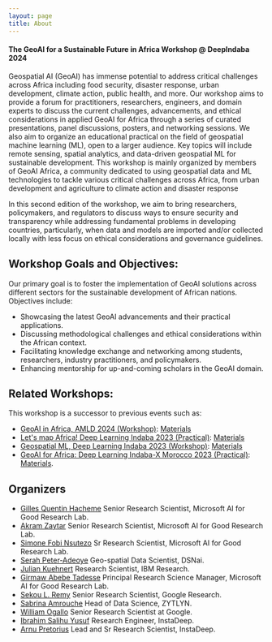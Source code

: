 ```yaml
---
layout: page
title: About
---
```


#### The GeoAI for a Sustainable Future in Africa Workshop @ DeepIndaba 2024

Geospatial AI (GeoAI) has immense potential to address critical challenges across Africa including food security, disaster response, urban development, climate action, public health, and more. Our workshop aims to provide a forum for practitioners, researchers, engineers, and domain experts to discuss the current challenges, advancements, and ethical considerations in applied GeoAI for Africa through a series of curated presentations, panel discussions, posters, and networking sessions. We also aim to organize an educational practical on the field of geospatial machine learning (ML), open to a larger audience. Key topics will include remote sensing, spatial analytics, and data-driven geospatial ML for sustainable development.
This workshop is mainly organized by members of GeoAI Africa, a community dedicated to using geospatial data and ML technologies to tackle various critical challenges across Africa, from urban development and agriculture to climate action and disaster response

In this second edition of the workshop, we aim to bring researchers, policymakers, and regulators to discuss ways to ensure security and transparency while addressing fundamental problems in developing countries, particularly, when data and models are imported and/or collected locally with less focus on ethical considerations and governance guidelines.

## Workshop Goals and Objectives: 


Our primary goal is to foster the implementation of GeoAI solutions across different sectors for the sustainable development of African nations. Objectives include: 


- Showcasing the latest GeoAI advancements and their practical applications. 
- Discussing methodological challenges and ethical considerations within the African context. 
- Facilitating knowledge exchange and networking among students, researchers, industry practitioners, and policymakers. 
- Enhancing mentorship for up-and-coming scholars in the GeoAI domain.

## Related Workshops: 

This workshop is a successor to previous events such as: 
- [GeoAI in Africa, AMLD 2024 (Workshop)](https://appliedmldays.org/events/amld-africa-2024/workshops/geoai-in-africa-harnessing-satellite-data-for-climate-resilience): [Materials](https://github.com/GeoAIAfrica/interactive_geospatial_mapping)
- [Let's map Africa! Deep Learning Indaba 2023 (Practical)](https://deeplearningindaba.com/2023/practicals/): [Materials](https://github.com/deep-learning-indaba/indaba-pracs-2023/blob/main/practicals/geospatial_machine_learning.ipynb)
- [Geospatial ML, Deep Learning Indaba 2023 (Workshop)](https://deeplearningindaba.com/2023/workshops/): [Materials](https://github.com/deep-learning-indaba/indaba-pracs-2023?tab=readme-ov-file#the-workshops)
- [GeoAI for Africa: Deep Learning Indaba-X Morocco 2023 (Practical)](https://sites.google.com/view/indabaxmorocco23/workshop?authuser=0): [Materials](https://colab.research.google.com/drive/1EOeMDBbrhTr_i-6wyBfZDUqJSp3nOlr8?usp=sharing).


## Organizers

-  [Gilles Quentin Hacheme](https://www.linkedin.com/in/gilles-q-hacheme-a0956ab7/) Senior Research Scientist, Microsoft AI for Good Research Lab.
-  [Akram Zaytar](https://www.linkedin.com/in/akramz/) Senior Research Scientist, Microsoft AI for Good Research Lab.
-  [Simone Fobi Nsutezo](https://www.linkedin.com/in/simone-fobi/) Sr Research Scientist, Microsoft AI for Good Research Lab.
-  [Serah Peter-Adeoye](https://www.linkedin.com/in/serahpeter-adeoye/)  Geo-spatial Data Scientist, DSNai.
-  [Julian Kuehnert](https://www.linkedin.com/in/juliankuehnert/?locale=en_US) Research Scientist, IBM Research.
-  [Girmaw Abebe Tadesse](https://www.linkedin.com/in/girmaw-abebe-tadesse/) Principal Research Science Manager, Microsoft AI for Good Research Lab.
-  [Sekou L. Remy](https://www.linkedin.com/in/sekoulremy/) Senior Research Scientist, Google Research.
-  [Sabrina Amrouche](https://www.linkedin.com/in/sabrina-amrouche-a3934355/) Head of Data Science, ZYTLYN.
-  [William Ogallo](https://www.linkedin.com/in/william-ogallo-50a89b27/) Senior Research Scientist at Google.
-  [Ibrahim Salihu Yusuf](https://www.linkedin.com/in/ibrahim-salihu-yusuf-721103100/)  Research Engineer, InstaDeep.
-  [Arnu Pretorius](https://www.linkedin.com/in/arnupretorius/)  Lead and Sr Research Scientist, InstaDeep.
